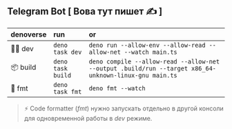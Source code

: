 ## Telegram Bot [ Вова тут пишет ✍ ]

| denoverse               | run               | or                                                                                                    |
| :---------------------- | :---------------- | :---------------------------------------------------------------------------------------------------- |
| 🏃‍♂️ dev | `deno task dev`   | `deno run --allow-env --allow-read --allow-net --watch main.ts`                                       |
| 📦 build  | `deno task build` | `deno compile --allow-read --allow-net --output .build/run --target x86_64-unknown-linux-gnu main.ts` |
| 🧽 fmt   | `deno task fmt`   | `deno fmt --watch`                                                                                    |

> ⚡ Code formatter (_fmt_) нужно запускать отдельно в другой консоли для одновременной работы в _dev_ режиме.

